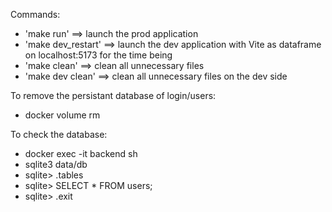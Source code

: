 Commands:
- 'make run' ==> launch the prod application
- 'make dev_restart' ==> launch the dev application with Vite as dataframe on localhost:5173 for the time being
- 'make clean' ==> clean all unnecessary files
- 'make dev clean' ==> clean all unnecessary files on the dev side

To remove the persistant database of login/users:
- docker volume rm

To check the database:
- docker exec -it backend sh
- sqlite3 data/db
- sqlite> .tables
- sqlite> SELECT * FROM users;
- sqlite> .exit